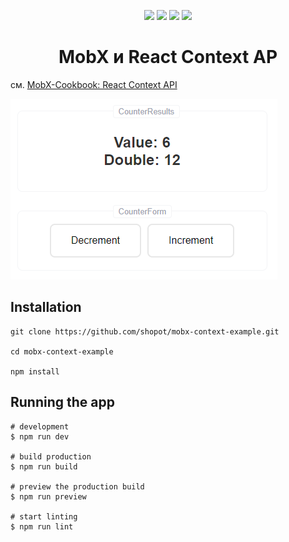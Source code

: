 <p align="center">
<img width="60" src="https://user-images.githubusercontent.com/1072928/224541636-cf5a6322-e229-4bbb-b01a-c9b1a3ffd10c.png">
<img width="60" src="https://user-images.githubusercontent.com/1072928/224541674-efab49b1-5261-4562-8f57-21d778433a5d.svg">
<img width="60" src="https://user-images.githubusercontent.com/1072928/224541607-4bebbd74-c9a0-4ffc-8b14-e117894a2be0.png">
<img  width="60" src="https://raw.githubusercontent.com/mobxjs/mobx/main/docs/assets/mobx.png">
</p>

<p align="center">
    <h1 align="center">MobX и React Context AP</h1>
  </a>
</p>


см. [MobX-Cookbook: React Context API](https://mobx-cookbook.github.io/react-integration/context-api)


![counter-screen](./counter-screen.png)


## Installation

```shell
git clone https://github.com/shopot/mobx-context-example.git

cd mobx-context-example

npm install
```

## Running the app

```shell
# development
$ npm run dev

# build production
$ npm run build

# preview the production build
$ npm run preview

# start linting
$ npm run lint
```
